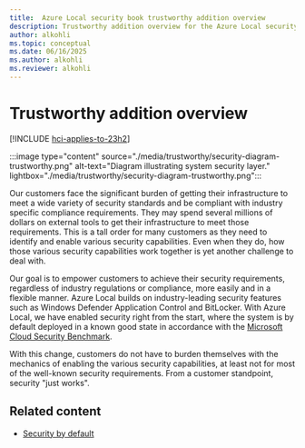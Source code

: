 ```yaml
---
title:  Azure Local security book trustworthy addition overview
description: Trustworthy addition overview for the Azure Local security book.
author: alkohli
ms.topic: conceptual
ms.date: 06/16/2025
ms.author: alkohli
ms.reviewer: alkohli
---
```


# Trustworthy addition overview

[!INCLUDE [hci-applies-to-23h2](../includes/hci-applies-to-23h2.md)]

:::image type="content" source="./media/trustworthy/security-diagram-trustworthy.png" alt-text="Diagram illustrating system security layer." lightbox="./media/trustworthy/security-diagram-trustworthy.png":::

Our customers face the significant burden of getting their infrastructure to meet a wide variety of security standards and be compliant with industry specific compliance requirements. They may spend several millions of dollars on external tools to get their infrastructure to meet those requirements. This is a tall order for many customers as they need to identify and enable various security capabilities. Even when they do, how those various security capabilities work together is yet another challenge to deal with. 
 
Our goal is to empower customers to achieve their security requirements, regardless of industry regulations or compliance, more easily and in a flexible manner. Azure Local builds on industry-leading security features such as Windows Defender Application Control and BitLocker. With Azure Local, we have enabled security right from the start, where the system is by default deployed in a known good state in accordance with the [Microsoft Cloud Security Benchmark](/security/benchmark/azure/overview). 
 
With this change, customers do not have to burden themselves with the mechanics of enabling the various security capabilities, at least not for most of the well-known security requirements. From a customer standpoint, security "just works". 


## Related content

- [Security by default](trustworthy-addition-security-by-default.md)
